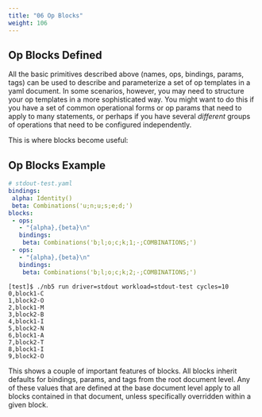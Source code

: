 ```yaml
---
title: "06 Op Blocks"
weight: 106
---
```


## Op Blocks Defined


All the basic primitives described above (names, ops, bindings, params, tags) can be used to
describe and parameterize a set of op templates in a yaml document. In some scenarios, however, you
may need to structure your op templates in a more sophisticated way. You might want to do this if
you have a set of common operational forms or op params that need to apply to many statements, or
perhaps if you have several *different* groups of operations that need to be configured
independently.

This is where blocks become useful:

## Op Blocks Example

```yaml
# stdout-test.yaml
bindings:
 alpha: Identity()
 beta: Combinations('u;n;u;s;e;d;')
blocks:
 - ops:
   - "{alpha},{beta}\n"
   bindings:
    beta: Combinations('b;l;o;c;k;1;-;COMBINATIONS;')
 - ops:
   - "{alpha},{beta}\n"
   bindings:
    beta: Combinations('b;l;o;c;k;2;-;COMBINATIONS;')
```

```shell
[test]$ ./nb5 run driver=stdout workload=stdout-test cycles=10
0,block1-C
1,block2-O
2,block1-M
3,block2-B
4,block1-I
5,block2-N
6,block1-A
7,block2-T
8,block1-I
9,block2-O
```

This shows a couple of important features of blocks. All blocks inherit defaults for bindings,
params, and tags from the root document level. Any of these values that are defined at the base
document level apply to all blocks contained in that document, unless specifically overridden within
a given block.

